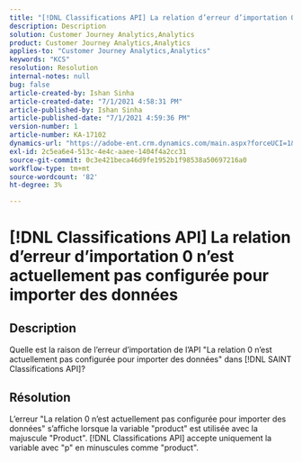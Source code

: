 ```yaml
---
title: "[!DNL Classifications API] La relation d’erreur d’importation 0 n’est actuellement pas configurée pour importer des données"
description: Description
solution: Customer Journey Analytics,Analytics
product: Customer Journey Analytics,Analytics
applies-to: "Customer Journey Analytics,Analytics"
keywords: "KCS"
resolution: Resolution
internal-notes: null
bug: false
article-created-by: Ishan Sinha
article-created-date: "7/1/2021 4:58:31 PM"
article-published-by: Ishan Sinha
article-published-date: "7/1/2021 4:59:36 PM"
version-number: 1
article-number: KA-17102
dynamics-url: "https://adobe-ent.crm.dynamics.com/main.aspx?forceUCI=1&pagetype=entityrecord&etn=knowledgearticle&id=f98b6b8e-8dda-eb11-bacb-000d3a31f036"
exl-id: 2c5ea6e4-513c-4e4c-aaee-1404f4a2cc31
source-git-commit: 0c3e421beca46d9fe1952b1f98538a50697216a0
workflow-type: tm+mt
source-wordcount: '82'
ht-degree: 3%

---
```


# [!DNL Classifications API] La relation d’erreur d’importation 0 n’est actuellement pas configurée pour importer des données

## Description


Quelle est la raison de l’erreur d’importation de l’API &quot;La relation 0 n’est actuellement pas configurée pour importer des données&quot; dans [!DNL SAINT Classifications API]?


## Résolution


L’erreur &quot;La relation 0 n’est actuellement pas configurée pour importer des données&quot; s’affiche lorsque la variable &quot;product&quot; est utilisée avec la majuscule &quot;Product&quot;. [!DNL Classifications API] accepte uniquement la variable avec &quot;p&quot; en minuscules comme &quot;product&quot;.
